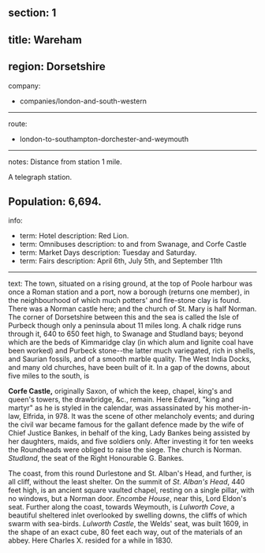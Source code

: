 ﻿section: 1
----
title: Wareham
----
region: Dorsetshire
----
company:
- companies/london-and-south-western
----
route:
- london-to-southampton-dorchester-and-weymouth
----
notes: Distance from station 1 mile.

A telegraph station.

Population: 6,694.
----
info:
- term: Hotel
  description: Red Lion.
- term: Omnibuses
  description: to and from Swanage, and Corfe Castle
- term: Market Days
  description: Tuesday and Saturday.
- term: Fairs
  description: April 6th, July 5th, and September 11th
----
text: The town, situated on a rising ground, at the top of Poole harbour was once a Roman station and a port, now a borough (returns one member), in the neighbourhood of which much potters' and fire-stone clay is found. There was a Norman castle here; and the church of St. Mary is half Norman. The corner of Dorsetshire between this and the sea is called the Isle of Purbeck though only a peninsula about 11 miles long. A chalk ridge runs through it, 640 to 650 feet high, to Swanage and Studland bays; beyond which are the beds of Kimmaridge clay (in which alum and lignite coal have been worked) and Purbeck stone--the latter much variegated, rich in shells, and Saurian fossils, and of a smooth marble quality. The West India Docks, and many old churches, have been built of it. In a gap of the downs, about five miles to the south, is

**Corfe Castle,** originally Saxon, of which the keep, chapel, king's and queen's towers, the drawbridge, &c., remain. Here Edward, "king and martyr" as he is styled in the calendar, was assassinated by his mother-in-law, Elfrida, in 978. It was the scene of other melancholy events; and during the civil war became famous for the gallant defence made by the wife of Chief Justice Bankes, in behalf of the king, Lady Bankes being assisted by her daughters, maids, and five soldiers only. After investing it for ten weeks the Roundheads were obliged to raise the siege. The church is Norman. *Studland*, the seat of the Right Honourable G. Bankes.

The coast, from this round Durlestone and St. Alban's Head, and further, is all cliff, without the least shelter. On the summit of *St. Alban's Head*, 440 feet high, is an ancient square vaulted chapel, resting on a single pillar, with no windows, but a Norman door. *Encombe House*, near this, Lord Eldon's seat. Further along the coast, towards Weymouth, is *Lulworth Cove*, a beautiful sheltered inlet overlooked by swelling downs, the cliffs of which swarm with sea-birds. *Lulworth Castle*, the Welds' seat, was built
1609, in the shape of an exact cube, 80 feet each way, out of the materials of an abbey. Here Charles X. resided for a while in 1830.
